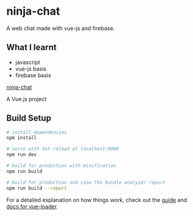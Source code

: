 # ninja-chat

A web chat made with vue-js and firebase.

## What I learnt

- javascript
- vue-js basis
- firebase basis

[ninja-chat](https://vuejs-chat-fb7d3.firebaseapp.com/)

A Vue.js project

## Build Setup

``` bash
# install dependencies
npm install

# serve with hot reload at localhost:8080
npm run dev

# build for production with minification
npm run build

# build for production and view the bundle analyzer report
npm run build --report
```

For a detailed explanation on how things work, check out the [guide](http://vuejs-templates.github.io/webpack/) and [docs for vue-loader](http://vuejs.github.io/vue-loader).
